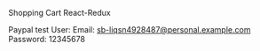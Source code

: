 Shopping Cart React-Redux

Paypal test User:
Email: sb-liqsn4928487@personal.example.com
Password: 12345678
